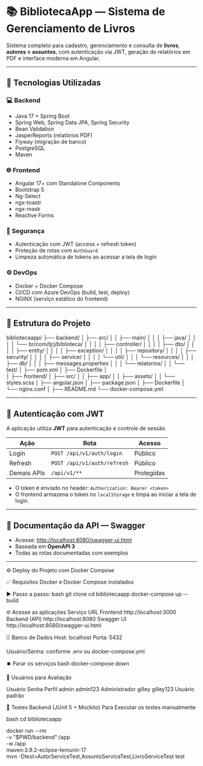 # 📚 BibliotecaApp — Sistema de Gerenciamento de Livros

Sistema completo para cadastro, gerenciamento e consulta de **livros**, **autores** e **assuntos**, com autenticação via JWT, geração de relatórios em PDF e interface moderna em Angular.

---

## 🧰 Tecnologias Utilizadas

### 💻 Backend
- Java 17 + Spring Boot
- Spring Web, Spring Data JPA, Spring Security
- Bean Validation
- JasperReports (relatórios PDF)
- Flyway (migração de banco)
- PostgreSQL
- Maven

### 🌐 Frontend
- Angular 17+ com Standalone Components
- Bootstrap 5
- Ng-Select
- ngx-toastr
- ngx-mask
- Reactive Forms

### 🔐 Segurança
- Autenticação com JWT (access + refresh token)
- Proteção de rotas com `AuthGuard`
- Limpeza automática de tokens ao acessar a tela de login

### ⚙️ DevOps
- Docker + Docker Compose
- CI/CD com Azure DevOps (build, test, deploy)
- NGINX (serviço estático do frontend)

---

## 📁 Estrutura do Projeto


bibliotecaapp/
├── backend/
│   ├── src/
│   │   ├── main/
│   │   │   ├── java/
│   │   │   │   └── br/com/tjrj/biblioteca/
│   │   │   │       ├── controller/
│   │   │   │       ├── dto/
│   │   │   │       ├── entity/
│   │   │   │       ├── exception/
│   │   │   │       ├── repository/
│   │   │   │       ├── security/
│   │   │   │       ├── service/
│   │   │   │       └── util/
│   │   │   └── resources/
│   │   │       ├── db/
│   │   │       ├── messages.properties
│   │   │       └── relatorios/
│   │   └── test/
│   ├── pom.xml
│   ├── Dockerfile
│   
│
├── frontend/
│   ├── src/
│   │   ├── app/
│   │   ├── assets/
│   │   └── styles.scss
│   ├── angular.json
│   ├── package.json
│   ├── Dockerfile
│   └── nginx.conf
│
├── README.md
└── docker-compose.yml

---

## 🔐 Autenticação com JWT

A aplicação utiliza **JWT** para autenticação e controle de sessão.

| Ação         | Rota                             | Acesso |
|--------------|----------------------------------|--------|
| Login        | `POST /api/v1/auth/login`        | Público |
| Refresh      | `POST /api/v1/auth/refresh`      | Público |
| Demais APIs  | `/api/v1/**`                     | Protegidas |

- O token é enviado no header: `Authorization: Bearer <token>`
- O frontend armazena o token no `localStorage` e limpa ao iniciar a tela de login.

---

## 🧾 Documentação da API — Swagger

- Acesse: [http://localhost:8080/swagger-ui.html](http://localhost:8080/swagger-ui.html)
- Baseada em **OpenAPI 3**
- Todas as rotas documentadas com exemplos

---

⚙️ Deploy do Projeto com Docker Compose

✅ Requisitos
Docker e Docker Compose instalados

▶️ Passo a passo:
bash
git clone <url-do-repositorio>
cd bibliotecaapp
docker-compose up --build

🌐 Acesse as aplicações
Serviço	        URL
Frontend	    http://localhost:3000
Backend (API)	http://localhost:8080
Swagger UI	    http://localhost:8080/swagger-ui.html

🗄️ Banco de Dados
Host: localhost
Porta: 5432

Usuário/Senha: conforme .env ou docker-compose.yml

⏹️ Parar os serviços
bash
docker-compose down

👤 Usuários para Avaliação

Usuário	    Senha	    Perfil
admin	    admin123	Administrador
gilley	    gilley123	Usuário padrão

🧪 Testes
Backend (JUnit 5 + Mockito)
Para Executar os testes manualmente

bash
cd bibliotecaapp 

 docker run --rm \
  -v "$PWD/backend":/app \
  -w /app \
  maven:3.9.2-eclipse-temurin-17 \
  mvn -Dtest=AutorServiceTest,AssuntoServiceTest,LivroServiceTest test
